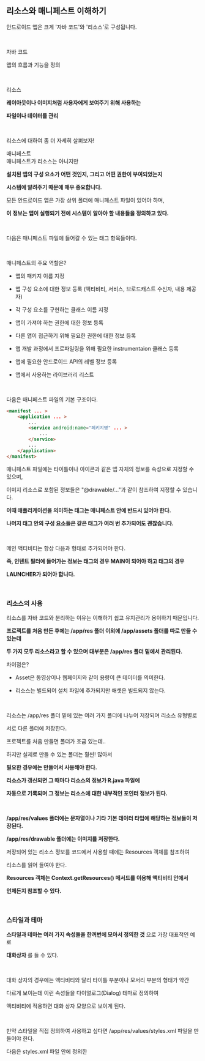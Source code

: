 ## 리소스와 매니페스트 이해하기


안드로이드 앱은 크게 '자바 코드'와 '리소스'로 구성됩니다.

</br>

자바 코드

앱의 흐름과 기능을 정의

</br>

리소스

__레이아웃이나 이미지처럼 사용자에게 보여주기 위해 사용하는__

__파일이나 데이터를 관리__

 </br>

리소스에 대하여 좀 더 자세히 살펴보자!

 

매니페스트</br>
매니페스트가 리소스는 아니지만

__설치된 앱의 구성 요소가 어떤 것인지, 그리고 어떤 권한이 부여되었는지__

__시스템에 알려주기 때문에 매우 중요합니다.__

모든 안드로이드 앱은 가장 상위 폴더에 매니페스트 파일이 있어야 하며,

__이 정보는 앱이 실행되기 전에 시스템이 알아야 할 내용들을 정의하고 있다.__

 </br>

다음은 매니페스트 파일에 들어갈 수 있는 태그 항목들이다.

<action> <instrumentation>	<provider>
<activity>	<intent-filter>	<receiver>
<activity-alias>	<manifest>	<service>
<application>	<meta-data>	<uses-configuration>
<category>	<permission>	<uses-library>
<data>	<permission-group>	<uses-permission>
<grant-uri-permission>	<permission-tree>	<uses-sdk>
  
  </br>
  
매니페스트의 주요 역할은?

- 앱의 패키지 이름 지정

- 앱 구성 요소에 대한 정보 등록 (액티비티, 서비스, 브로드캐스트 수신자, 내용 제공자)

- 각 구성 요소를 구현하는 클래스 이름 지정

- 앱이 가져야 하는 권한에 대한 정보 등록

- 다른 앱이 접근하기 위해 필요한 권한에 대한 정보 등록

- 앱 개발 과정에서 프로파일링을 위해 필요한 instrumentaion 클래스 등록

- 앱에 필요한 안드로이드 API의 레벨 정보 등록

- 앱에서 사용하는 라이브러리 리스트

  </br>

다음은 매니페스트 파일의 기본 구조이다.
```html
<manifest ... >
    <application ... >
        ...
        <service android:name="페키지명" ... >
            ...
        </service>
        ...
    </application>
</manifest>
```
매니페스트 파일에는 타이틀이나 아이콘과 같은 앱 자체의 정보를 속성으로 지정할 수 있으며,

이미지 리소스로 포함된 정보들은 "@drawable/..."과 같이 참조하여 지정할 수 있습니다.

__이때 애플리케이션을 의미하는 <application> 태그는 매니페스트 안에 반드시 있어야 한다.__

__나머지 <application> 태그 안의 구성 요소들은 같은 태그가 여러 번 추가되어도 괜찮습니다.__

  </br>

메인 액티비티는 항상 다음과 형태로 추가되어야 한다.

__즉, 인텐트 필터에 들어가는 정보는 <action> 태그의 경우 MAIN이 되어야 하고 <category> 태그의 경우__

__LAUNCHER가 되어야 합니다.__

  </br>

  ### 리소스의 사용 </br>
리소스를 자바 코드와 분리하는 이유는 이해하기 쉽고 유지관리가 용이하기 때문입니다.

__프로젝트를 처음 만든 후에는 /app/res 폴더 이외에 /app/assets 폴더를 따로 만들 수 있는데__

__두 가지 모두 리소스라고 할 수 있으며 대부분은 /app/res 폴더 밑에서 관리된다.__

차이점은?

- Asset은 동영상이나 웹페이지와 같이 용량이 큰 데이터를 의미한다.

- 리소스는 빌드되어 설치 파일에 추가되지만 애셋은 빌드되지 않는다.

  </br>

리소스는 /app/res 폴더 밑에 있는 여러 가지 폴더에 나누어 저장되며 리소스 유형별로

서로 다른 폴더에 저장한다.

프로젝트를 처음 만들면 폴더가 조금 있는데.. 

하지만 실제로 만들 수 있는 폴더는 훨씬! 많아서

__필요한 경우에는 만들어서 사용해야 한다.__

__리소스가 갱신되면 그 때마다 리소스의 정보가 R.java 파일에__

__자동으로 기록되며 그 정보는 리소스에 대한 내부적인 포인터 정보가 된다.__

  </br>

__/app/res/values 폴더에는 문자열이나 기타 기본 데이터 타입에 해당하는 정보들이 저장된다.__

__/app/res/drawable 폴더에는 이미지를 저장한다.__

저장되어 있는 리소스 정보를 코드에서 사용할 때에는 Resources 객체를 참조하여 

리소스를 읽어 들여야 한다.

__Resources 객체는 Context.getResources() 메서드를 이용해 액티비티 안에서__

__언제든지 참조할 수 있다.__

  </br>

  ### 스타일과 테마</br>
__스타일과 테마는 여러 가지 속성들을 한꺼번에 모아서 정의한 것__ 으로 가장 대표적인 예로

__대화상자__ 를 들 수 있다.

  </br>

대화 상자의 경우에는 액티비티와 달리 타이틀 부분이나 모서리 부분의 형태가 약간

다르게 보이는데 이런 속성들을 다이얼로그(Dialog) 테마로 정의하여 

액티비티에 적용하면 대화 상자 모양으로 보이게 된다.

  </br>

만약 스타일을 직접 정의하여 사용하고 싶다면 /app/res/values/styles.xml 파일을 만들어야 한다.

다음은 styles.xml 파일 안에 정의한 <style> 태그를 보여준다.

이렇게 __각각의 요소별로 정의한 UI 속성들은 android:style 속성을 이용하면 레이아웃에__

__바로 적용될 수 있다.__
```html
<style name="Alert" parent="android:Theme.Dialog">
    <item name="android:windowBackground">@drawable/alertBackground</item>
</style>
```
